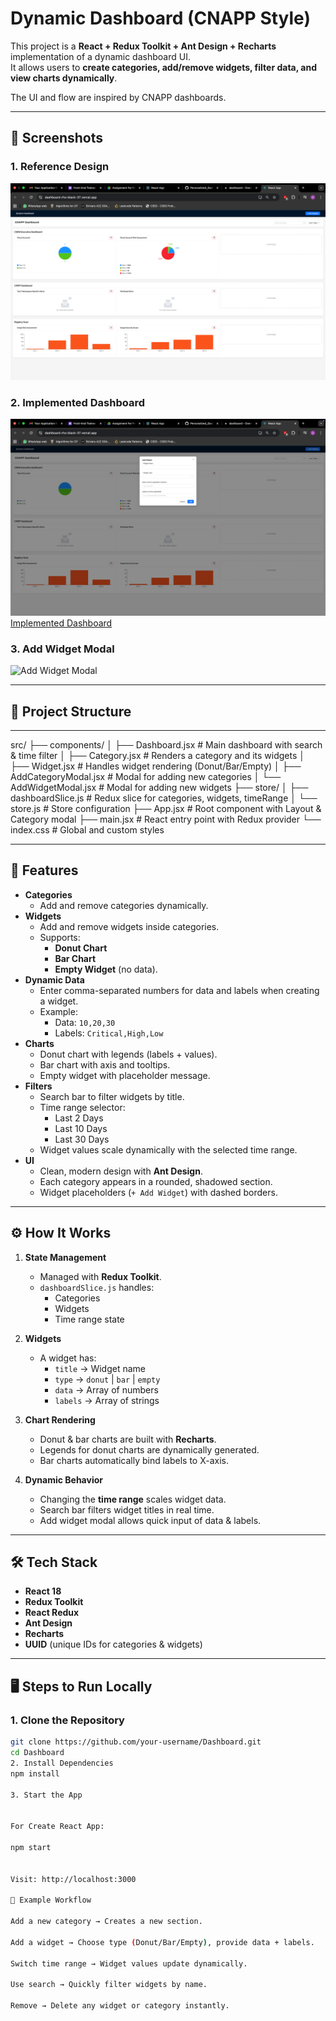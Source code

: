 # Dynamic Dashboard (CNAPP Style)

This project is a **React + Redux Toolkit + Ant Design + Recharts** implementation of a dynamic dashboard UI.  
It allows users to **create categories, add/remove widgets, filter data, and view charts dynamically**.  

The UI and flow are inspired by CNAPP dashboards.

---

## 📸 Screenshots

### 1. Reference Design
![Reference Screenshot](./Screenshot1.png)

### 2. Implemented Dashboard
![Implemented Dashboard](./Screenshot2.png)
[Implemented Dashboard](./Screenshot3.png)

### 3. Add Widget Modal
![Add Widget Modal](./screenshots/Screenshot4.png)

---

## 📂 Project Structure
---
src/
├── components/
│ ├── Dashboard.jsx # Main dashboard with search & time filter
│ ├── Category.jsx # Renders a category and its widgets
│ ├── Widget.jsx # Handles widget rendering (Donut/Bar/Empty)
│ ├── AddCategoryModal.jsx # Modal for adding new categories
│ └── AddWidgetModal.jsx # Modal for adding new widgets
├── store/
│ ├── dashboardSlice.js # Redux slice for categories, widgets, timeRange
│ └── store.js # Store configuration
├── App.jsx # Root component with Layout & Category modal
├── main.jsx # React entry point with Redux provider
└── index.css # Global and custom styles


---

## 🚀 Features

- **Categories**
  - Add and remove categories dynamically.
- **Widgets**
  - Add and remove widgets inside categories.
  - Supports:
    - **Donut Chart**
    - **Bar Chart**
    - **Empty Widget** (no data).
- **Dynamic Data**
  - Enter comma-separated numbers for data and labels when creating a widget.
  - Example:
    - Data: `10,20,30`
    - Labels: `Critical,High,Low`
- **Charts**
  - Donut chart with legends (labels + values).
  - Bar chart with axis and tooltips.
  - Empty widget with placeholder message.
- **Filters**
  - Search bar to filter widgets by title.
  - Time range selector:
    - Last 2 Days
    - Last 10 Days
    - Last 30 Days
  - Widget values scale dynamically with the selected time range.
- **UI**
  - Clean, modern design with **Ant Design**.
  - Each category appears in a rounded, shadowed section.
  - Widget placeholders (`+ Add Widget`) with dashed borders.

---

## ⚙️ How It Works

1. **State Management**  
   - Managed with **Redux Toolkit**.  
   - `dashboardSlice.js` handles:
     - Categories
     - Widgets
     - Time range state  

2. **Widgets**  
   - A widget has:
     - `title` → Widget name
     - `type` → `donut` | `bar` | `empty`
     - `data` → Array of numbers
     - `labels` → Array of strings  

3. **Chart Rendering**  
   - Donut & bar charts are built with **Recharts**.  
   - Legends for donut charts are dynamically generated.  
   - Bar charts automatically bind labels to X-axis.  

4. **Dynamic Behavior**
   - Changing the **time range** scales widget data.  
   - Search bar filters widget titles in real time.  
   - Add widget modal allows quick input of data & labels.  

---

## 🛠️ Tech Stack

- **React 18**
- **Redux Toolkit**
- **React Redux**
- **Ant Design**
- **Recharts**
- **UUID** (unique IDs for categories & widgets)

---

## 🖥️ Steps to Run Locally

### 1. Clone the Repository
```bash
git clone https://github.com/your-username/Dashboard.git
cd Dashboard
2. Install Dependencies
npm install

3. Start the App


For Create React App:

npm start


Visit: http://localhost:3000

📖 Example Workflow

Add a new category → Creates a new section.

Add a widget → Choose type (Donut/Bar/Empty), provide data + labels.

Switch time range → Widget values update dynamically.

Use search → Quickly filter widgets by name.

Remove → Delete any widget or category instantly.
